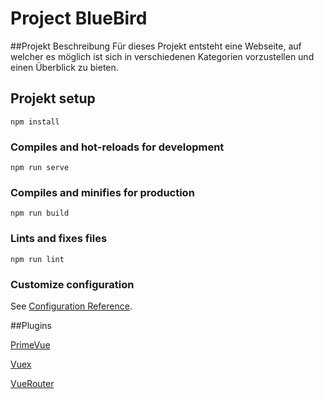 # Project BlueBird
##Projekt Beschreibung
Für dieses Projekt entsteht eine Webseite, auf welcher es möglich ist sich in verschiedenen Kategorien vorzustellen und einen Überblick zu bieten.

## Projekt setup

```
npm install
```

### Compiles and hot-reloads for development

```
npm run serve
```

### Compiles and minifies for production

```
npm run build
```

### Lints and fixes files

```
npm run lint
```

### Customize configuration

See [Configuration Reference](https://cli.vuejs.org/config/).

##Plugins

[PrimeVue](https://primefaces.org/primevue/showcase/#/colors)

[Vuex](https://vuex.vuejs.org/)

[VueRouter](https://router.vuejs.org/)



